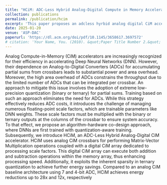 ```yaml
---
title: "HCiM: ADC-Less Hybrid Analog-Digital Compute in Memory Accelerator for Deep Learning Workloads"
collection: publications
permalink: /publication/hcim
excerpt: 'This paper proposes an adcless hyrbid analog digital CiM accelerator'
date: 2025-01-20
venue: 'ASP-DAC'
paperurl: 'https://dl.acm.org/doi/pdf/10.1145/3658617.3697572'
# citation: 'Your Name, You. (2010). &quot;Paper Title Number 2.&quot; <i>Journal 1</i>. 1(2).'
---
```


Analog Compute-in-Memory (CiM) accelerators are increasingly recognized for their efficiency in accelerating Deep Neural Networks (DNN). However, their dependence on Analog-to-Digital Converters (ADCs) for accumulating partial sums from crossbars leads to substantial power and area overhead. Moreover, the high area overhead of ADCs constrains the throughput due to the limited number of ADCs that can be integrated per crossbar. An approach to mitigate this issue involves the adoption of extreme low-precision quantization (binary or ternary) for partial sums. Training based on such an approach eliminates the need for ADCs. While this strategy effectively reduces ADC costs, it introduces the challenge of managing numerous floating-point scale factors, which are trainable parameters like DNN weights. These scale factors must be multiplied with the binary or ternary outputs at the columns of the crossbar to ensure system accuracy. To that effect, we propose an algorithm-hardware co-design approach, where DNNs are first trained with quantization-aware training. Subsequently, we introduce HCiM, an ADC-Less Hybrid Analog-Digital CiM accelerator. HCiM uses analog CiM crossbars for performing Matrix-Vector Multiplication operations coupled with a digital CiM array dedicated to processing scale factors. This digital CiM array can execute both addition and subtraction operations within the memory array, thus enhancing processing speed. Additionally, it exploits the inherent sparsity in ternary quantization to achieve further energy savings. Compared to an analog CiM baseline architecture using 7 and 4-bit ADC, HCiM achieves energy reductions up to 28x and 12x, respectively 
